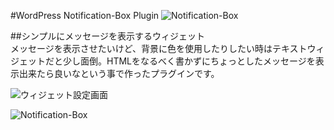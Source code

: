 #WordPress Notification-Box Plugin  ![Notification-Box](http://yotsuba-d.com/blog/wp-content/uploads/2014/02/messagebox-img4.png "Notification-Box")  
  
##シンプルにメッセージを表示するウィジェット  
メッセージを表示させたいけど、背景に色を使用したりしたい時はテキストウィジェットだと少し面倒。HTMLをなるべく書かずにちょっとしたメッセージを表示出来たら良いなという事で作ったプラグインです。
  
![ウィジェット設定画面](http://i0.wp.com/yotsuba-d.com/blog/wp-content/uploads/2014/02/messagebox1.png "ウィジェット")
  
![Notification-Box](http://yotsuba-d.com/blog/wp-content/uploads/2014/02/messagebox4.png "Notification-Box")
